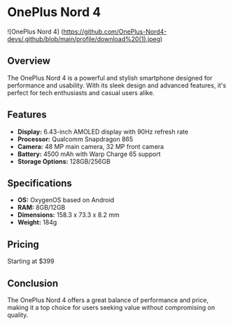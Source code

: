 # OnePlus Nord 4

![OnePlus Nord 4] (https://github.com/OnePlus-Nord4-devs/.github/blob/main/profile/download%20(1).jpeg)

## Overview
The OnePlus Nord 4 is a powerful and stylish smartphone designed for performance and usability. With its sleek design and advanced features, it's perfect for tech enthusiasts and casual users alike.

## Features
- **Display:** 6.43-inch AMOLED display with 90Hz refresh rate
- **Processor:** Qualcomm Snapdragon 865
- **Camera:** 48 MP main camera, 32 MP front camera
- **Battery:** 4500 mAh with Warp Charge 65 support
- **Storage Options:** 128GB/256GB

## Specifications
- **OS:** OxygenOS based on Android
- **RAM:** 8GB/12GB
- **Dimensions:** 158.3 x 73.3 x 8.2 mm
- **Weight:** 184g

## Pricing
Starting at $399

## Conclusion
The OnePlus Nord 4 offers a great balance of performance and price, making it a top choice for users seeking value without compromising on quality.
